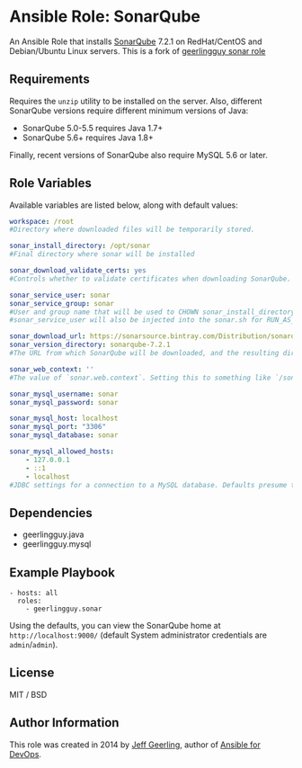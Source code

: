 # Ansible Role: SonarQube

An Ansible Role that installs [SonarQube](http://www.sonarqube.org/) 7.2.1 on RedHat/CentOS and Debian/Ubuntu Linux servers. This is a fork of [geerlingguy sonar role](https://github.com/geerlingguy/ansible-role-sonar)

## Requirements

Requires the `unzip` utility to be installed on the server. Also, different SonarQube versions require different minimum versions of Java:

  - SonarQube 5.0-5.5 requires Java 1.7+
  - SonarQube 5.6+ requires Java 1.8+

Finally, recent versions of SonarQube also require MySQL 5.6 or later.

## Role Variables  

Available variables are listed below, along with default values:

```yaml
workspace: /root 
#Directory where downloaded files will be temporarily stored.

sonar_install_directory: /opt/sonar
#Final directory where sonar will be installed

sonar_download_validate_certs: yes
#Controls whether to validate certificates when downloading SonarQube.

sonar_service_user: sonar
sonar_service_group: sonar
#User and group name that will be used to CHOWN sonar_install_directory
#sonar_service_user will also be injected into the sonar.sh for RUN_AS_USER parameter

sonar_download_url: https://sonarsource.bintray.com/Distribution/sonarqube/sonarqube-7.2.1.zip"
sonar_version_directory: sonarqube-7.2.1
#The URL from which SonarQube will be downloaded, and the resulting directory name (should match the download archive, without the archive extension).

sonar_web_context: ''
#The value of `sonar.web.context`. Setting this to something like `/sonar` allows you to set the context where Sonar can be accessed (e.g. `hostname/sonar` instead of `hostname`).

sonar_mysql_username: sonar
sonar_mysql_password: sonar

sonar_mysql_host: localhost
sonar_mysql_port: "3306"
sonar_mysql_database: sonar

sonar_mysql_allowed_hosts:
    - 127.0.0.1
    - ::1
    - localhost
#JDBC settings for a connection to a MySQL database. Defaults presume the database resides on localhost and is only accessible on the SonarQube server itself.
```

## Dependencies

  - geerlingguy.java
  - geerlingguy.mysql

## Example Playbook

    - hosts: all
      roles:
        - geerlingguy.sonar

Using the defaults, you can view the SonarQube home at `http://localhost:9000/` (default System administrator credentials are `admin`/`admin`).

## License

MIT / BSD

## Author Information

This role was created in 2014 by [Jeff Geerling](https://www.jeffgeerling.com/), author of [Ansible for DevOps](https://www.ansiblefordevops.com/).
